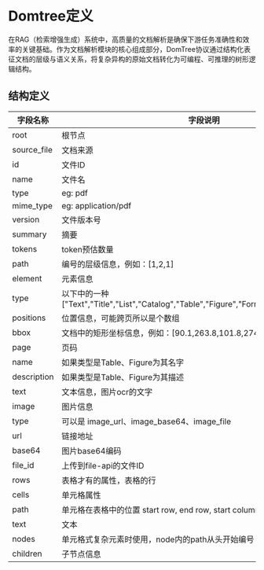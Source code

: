 # Domtree定义

在RAG（检索增强生成）系统中，高质量的文档解析是确保下游任务准确性和效率的关键基础。作为文档解析模块的核心组成部分，DomTree协议通过结构化表征文档的层级与语义关系，将复杂异构的原始文档转化为可编程、可推理的树形逻辑结构。

## 结构定义

| 字段名称    | 字段说明                                                     | 数据类型        |
| ----------- | ------------------------------------------------------------ | --------------- |
| root        | 根节点                                                       | Node            |
| source_file | 文档来源                                                     | object          |
| id          | 文件ID                                                       | string          |
| name        | 文件名                                                       | string          |
| type        | eg: pdf                                                      | string          |
| mime_type   | eg: application/pdf                                          | string          |
| version     | 文件版本号                                                   | number          |
| summary     | 摘要                                                         | string          |
| tokens      | token预估数量                                                | number          |
| path        | 编号的层级信息，例如：[1,2,1]                                | array[number]   |
| element     | 元素信息                                                     | Element         |
| type        | 以下中的一种["Text","Title","List","Catalog","Table","Figure","Formula","Code","ListItem"] | string          |
| positions   | 位置信息，可能跨页所以是个数组                               | array[Position] |
| bbox        | 文档中的矩形坐标信息，例如：[90.1,263.8,101.8,274.3]         | array[double]   |
| page        | 页码                                                         | integer         |
| name        | 如果类型是Table、Figure为其名字                              | string          |
| description | 如果类型是Table、Figure为其描述                              | string          |
| text        | 文本信息，图片ocr的文字                                      | string          |
| image       | 图片信息                                                     | image           |
| type        | 可以是 image_url、image_base64、image_file                   | string          |
| url         | 链接地址                                                     | string          |
| base64      | 图片base64编码                                               | string          |
| file_id     | 上传到file-api的文件ID                                       | String          |
| rows        | 表格才有的属性，表格的行                                     | array[Cell]     |
| cells       | 单元格属性                                                   | Cell            |
| path        | 单元格在表格中的位置 start row, end row, start column, end column | array[number]   |
| text        | 文本                                                         | string          |
| nodes       | 单元格式复杂元素时使用，node内的path从头开始编号             | array[Node]     |
| children    | 子节点信息                                                   | array[Node]     |